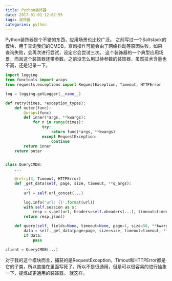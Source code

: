 ```yaml
---
title: Python装饰器
date: 2017-01-01 12:02:55
tags: 装饰器
categories: python
---
```

Python装饰器是个不错的东西，应用场景也比较广泛。
之前写过一个Saltstack的模块，用于查询我们的CMDB。查询操作可能会由于网络抖动等原因失败，如果查询失败，会再次进行尝试，设定它会尝试三次。
这个装饰器的一个典型应用场景，而且这个装饰器还带参数。之前没怎么用过待参数的装饰器，虽然技术含量也不高，还是记录一下。

<!-- more -->

```python
import logging
from functools import wraps
from requests.exceptions import RequestException, Timeout, HTTPError

log = logging.getLogger(__name__)

def retry(times, *exception_types):
    def outer(func):
        @wraps(func)
        def inner(*args, **kwargs):
            for n in range(times):
                try:
                    return func(*args, **kwargs)
                except RequestException:
                    continue
        return inner
    return outer


class QueryCMDB:
    ...

    @retry(3, Timeout, HTTPError)
    def _get_data(self, page, size, timeout, **q_args):
        ...
        url = self.url_concat(...)

        log.info('url: {}'.format(url))
        with self.session as s:
            resp = s.get(url, headers=self.xheaders(...), timeout=timeout)
        return resp.json()

    def query(self, fields=None, timeout=None, page=1, size=50, **kwargs):
        data = self._get_data(page=page, size=size, timeout=timeout, **kwargs)
        if data:
            pass

client = QueryCMDB(...)
```

对于我的这个模块而言，捕获的是RequestException，Timout和HTTPError都是它的子类，所以直接在里面写死了，所以不是很通用，但是可以很容易的进行抽象一下，提炼成更通用的装饰器。
就这样。